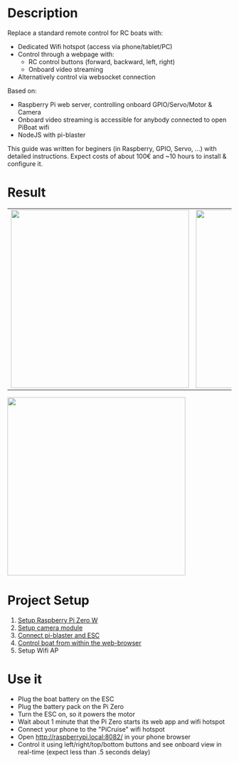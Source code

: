 # Description

Replace a standard remote control for RC boats with:
  * Dedicated Wifi hotspot (access via phone/tablet/PC)
  * Control through a webpage with:
    * RC control buttons (forward, backward, left, right)
    * Onboard video streaming 
  * Alternatively control via websocket connection
 
Based on:
  * Raspberry Pi web server, controlling onboard GPIO/Servo/Motor & Camera
  * Onboard video streaming is accessible for anybody connected to open PiBoat wifi
  * NodeJS with pi-blaster

This guide was written for beginers (in Raspberry, GPIO, Servo, ...) with detailed instructions.
Expect costs of about 100€ and ~10 hours to install & configure it.


# Result

<table><tr><td>
<img src="_README/TODO_TUBE.jpg" width="400">
</td><td>
<img src="_README/TODO_LAKE.jpg" width="400">
</td></tr></table>

<img src="_README/TODO_LAKE_VIDEO.gif" width="400">


# Project Setup

1. [Setup Raspberry Pi Zero W](https://michaelmuenzer.medium.com/get-started-with-your-raspberry-pi-zero-6cfc80321680)
2. [Setup camera module](https://michaelmuenzer.medium.com/put-glasses-on-to-your-raspberry-pi-zero-8eea55eb36c9)
3. [Connect pi-blaster and ESC](https://michaelmuenzer.medium.com/use-pi-blaster-to-run-esc-and-servo-motor-from-a-raspberry-pi-38aa1c7a1e6e)
5. [Control boat from within the web-browser](https://michaelmuenzer.medium.com/control-a-raspberry-powered-rc-boat-from-within-the-web-browser-aaab1e84e1a9)
4. Setup Wifi AP


# Use it

  * Plug the boat battery on the ESC
  * Plug the battery pack on the Pi Zero
  * Turn the ESC on, so it powers the motor
  * Wait about 1 minute that the Pi Zero starts its web app and wifi hotspot
  * Connect your phone to the "PiCruise" wifi hotspot
  * Open http://raspberrypi.local:8082/ in your phone browser
  * Control it using left/right/top/bottom buttons and see onboard view in real-time (expect less than .5 seconds delay)